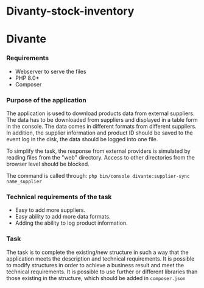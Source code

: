 # Divanty-stock-inventory


# Divante



### Requirements

- Webserver to serve the files
- PHP 8.0+
- Composer


### Purpose of the application

The application is used to download products data from external suppliers. The data has to be downloaded from 
suppliers and displayed in a table form in the console. The data comes in different formats from different suppliers.
In addition, the supplier information and product ID should be saved to the event log in the disk, the data should be 
logged into one file.

To simplify the task, the response from external providers is simulated by reading files from the "web" directory. 
Access to other directories from the browser level should be blocked.

The command is called through: `php bin/console divante:supplier-sync name_supplier`

### Technical requirements of the task

- Easy to add more suppliers.
- Easy ability to add more data formats.
- Adding the ability to log product information.

### Task

The task is to complete the existing/new structure in such a way that the application meets the description
and technical requirements.
It is possible to modify structures in order to achieve a business result and meet the technical requirements.
It is possible to use further or different libraries than those existing in the structure, which should be added in
`composer.json`
